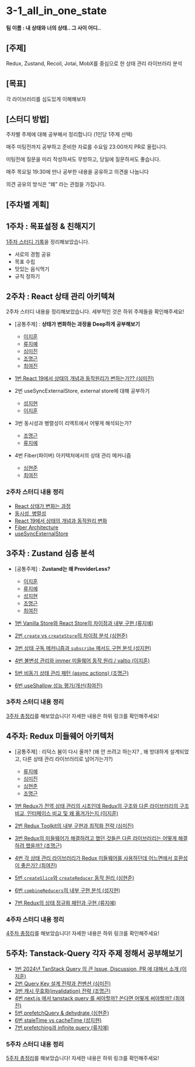 # 3-1_all_in_one_state

**팀 이름 : 내 상태와 너의 상태.. 그 사이 어디..**

## [주제]

Redux, Zustand, Recoil, Jotai, MobX를 중심으로 한 상태 관리 라이브러리 분석

## [목표]

각 라이브러리를 심도있게 이해해보자

## [스터디 방법]

주차별 주제에 대해 공부해서 정리합니다 (1인당 1주제 선택)

매주 미팅전까지 공부하고 준비한 자료를 수요일 23:00까지 PR로 올립니다.

미팅전에 질문을 미리 작성하셔도 무방하고, 당일에 질문하셔도 좋습니다.

매주 목요일 19:30에 만나 공부한 내용을 공유하고 의견을 나눕니다

의견 공유의 방식은 “왜” 라는 관점을 가집니다.

## [주차별 계획]

## 1주차 : 목표설정 & 친해지기

[1주차 스터디 기록](1주차/1주차_정리.md)을 정리해보았습니다.

- 서로의 경험 공유
- 목표 수립
- 맛있는 음식먹기
- 규칙 정하기

## 2주차 : React 상태 관리 아키텍쳐

2주차 스터디 내용을 정리해보았습니다. 세부적인 것은 하위 주제들을 확인해주세요!

- [공통주제] : **상태가 변화하는 과정을 Deep하게 공부해보기**

  - [이지훈](2주차/이지훈/2주차_이지훈_공통.md)
  - [류지예](2주차/류지예/2주차_류지예_공통.md)
  - [심미진](2주차/심미진/2주차_심미진_공통.md)
  - [조명근](2주차/조명근/2주차_조명근_공통.md)
  - [최여진](2주차/최여진/2주차_최여진_공통.md)

- [1번 React 19에서 상태의 개념과 동작원리가 변하는가?? (심미진)](2주차/심미진/2주차_심미진_개인.md)
- 2번 useSyncExternalStore, external store에 대해 공부하기
  - [성지현](2주차/성지현/2주차_성지현_개인.md)
  - [이지훈](2주차/이지훈/2주차_이지훈_개인.md)
- 3번 동시성과 병렬성이 리엑트에서 어떻게 해석되는가?
  - [조명근](2주차/조명근/2주차_조명근_개인.md)
  - [류지예](2주차/류지예/2주차_류지예_개인.md)
- 4번 Fiber(파이버) 아키텍처에서의 상태 관리 메커니즘
  - [심현준](2주차/심현준/2주차_심현준_개인.md)
  - [최여진](2주차/최여진/2주차_최여진_개인.md)

### 2주차 스터디 내용 정리

- [React 상태가 변화는 과정](2주차/2주차_공통주제_최종정리.md)
- [동시성, 병렬성](2주차/2주차_동시성&병렬성.md)
- [React 19에서 상태의 개념과 동작원리 변화](2주차/2주차_React19.md)
- [Fiber Architecture](2주차/2주차_React-Fiber-Architecture.md)
- [useSyncExternalStore](2주차/2주차_useSyncExternalStore.md)

## 3주차 : Zustand 심층 분석

- [공통주제] : **Zustand는 왜 ProviderLess?**
  - [이지훈](https://hooninedev.com/240818/)
  - [류지예](https://github.com/sipe-team/3-1_all_in_one_state/blob/main/3%EC%A3%BC%EC%B0%A8/%EB%A5%98%EC%A7%80%EC%98%88/3%EC%A3%BC%EC%B0%A8_%EB%A5%98%EC%A7%80%EC%98%88_%EA%B3%B5%ED%86%B5.md)
  - [성지현](https://github.com/sipe-team/3-1_all_in_one_state/blob/main/3%EC%A3%BC%EC%B0%A8/%EC%84%B1%EC%A7%80%ED%98%84/3%EC%A3%BC%EC%B0%A8_%EC%84%B1%EC%A7%80%ED%98%84_%EA%B3%B5%ED%86%B5.md)
  - [조명근](https://github.com/sipe-team/3-1_all_in_one_state/blob/main/3%EC%A3%BC%EC%B0%A8/%EC%A1%B0%EB%AA%85%EA%B7%BC/3%EC%A3%BC%EC%B0%A8_%EC%A1%B0%EB%AA%85%EA%B7%BC_%EA%B3%B5%ED%86%B5%EA%B3%BC%EC%A0%9C.md)
  - [최여진](https://github.com/sipe-team/3-1_all_in_one_state/blob/main/3%EC%A3%BC%EC%B0%A8/%EC%B5%9C%EC%97%AC%EC%A7%84/3%EC%A3%BC%EC%B0%A8_%EC%B5%9C%EC%97%AC%EC%A7%84_%EA%B3%B5%ED%86%B5.md)

- [1번 Vanilla Store와 React Store의 차이점과 내부 구현 (류지예)](/3주차/류지예/3주차_류지예_개인.md)
- [2번 `create` vs `createStore`의 차이점 분석 (심현준)](/3주차/심현준/3주차_심현준_개인.md)
- [3번 상태 구독 메커니즘과 `subscribe` 메서드 구현 분석 (성지현)](/3주차/성지현/3주차_성지현_개인.md)
- [4번 불변성 관리와 immer 미들웨어 동작 원리 / valtio (이지훈)](/3주차/이지훈/3주차_이지훈_개인.md)
- [5번 비동기 상태 관리 패턴 (async actions) (조명근)](/3주차/조명근/3주차_조명근_개인.md)
- [6번 useShallow 성능 평가/개선(최여진)](/3주차/최여진/3주차_최여진_개인.md)

### 3주차 스터디 내용 정리

[3주차 총정리](/3주차/3주차_zustand.md)를 해보았습니다! 자세한 내용은 하위 링크를 확인해주세요!

## 4주차: Redux 미들웨어 아키텍처

- [공통주제] : 리덕스 붐이 다시 올까? (왜 안 쓰려고 하는지? , 왜 방대하게 설계되었고, 다른 상태 관리 라이브러리로 넘어가는가?)
  - [류지예](https://github.com/sipe-team/3-1_all_in_one_state/blob/main/4%EC%A3%BC%EC%B0%A8/%EB%A5%98%EC%A7%80%EC%98%88/4%EC%A3%BC%EC%B0%A8_%EB%A5%98%EC%A7%80%EC%98%88_%EA%B3%B5%ED%86%B5.md)
  - [심미진](https://github.com/sipe-team/3-1_all_in_one_state/blob/main/4%EC%A3%BC%EC%B0%A8/%EC%8B%AC%EB%AF%B8%EC%A7%84/4%EC%A3%BC%EC%B0%A8_%EC%8B%AC%EB%AF%B8%EC%A7%84_%EA%B3%B5%ED%86%B5.md)
  - [심현준](https://github.com/sipe-team/3-1_all_in_one_state/blob/main/4%EC%A3%BC%EC%B0%A8/%EC%8B%AC%ED%98%84%EC%A4%80/4%EC%A3%BC%EC%B0%A8_%EC%8B%AC%ED%98%84%EC%A4%80_%EA%B3%B5%ED%86%B5.md)
  - [조명근](https://github.com/sipe-team/3-1_all_in_one_state/blob/main/4%EC%A3%BC%EC%B0%A8/%EC%A1%B0%EB%AA%85%EA%B7%BC/4%EC%A3%BC%EC%B0%A8_%EC%A1%B0%EB%AA%85%EA%B7%BC_%EA%B3%B5%ED%86%B5.md)

- [1번 Redux가 전역 상태 관리의 시초인데 Redux의 구조와 다른 라이브러리의 구조 비교, 인터페이스 비교 및 왜 옮겨가는지 (이지훈)](https://github.com/sipe-team/3-1_all_in_one_state/blob/main/4%EC%A3%BC%EC%B0%A8/%EC%9D%B4%EC%A7%80%ED%9B%88/4%EC%A3%BC%EC%B0%A8_%EC%9D%B4%EC%A7%80%ED%9B%88_%EA%B3%B5%ED%86%B5.md)
- [2번 Redux Toolkit의 내부 구현과 최적화 전략 (심미진)](https://github.com/sipe-team/3-1_all_in_one_state/blob/main/4%EC%A3%BC%EC%B0%A8/%EC%8B%AC%EB%AF%B8%EC%A7%84/4%EC%A3%BC%EC%B0%A8_%EC%8B%AC%EB%AF%B8%EC%A7%84_%EA%B0%9C%EC%9D%B8.md)
- [3번 Redux의 미들웨어가 해결하려고 했던 것들은 다른 라이브러리는 어떻게 해결하려 했을까? (조명근)](https://github.com/sipe-team/3-1_all_in_one_state/blob/main/4%EC%A3%BC%EC%B0%A8/%EC%A1%B0%EB%AA%85%EA%B7%BC/4%EC%A3%BC%EC%B0%A8_%EC%A1%B0%EB%AA%85%EA%B7%BC_%EA%B0%9C%EC%9D%B8.md)
- [4번 각 상태 관리 라이브러리가 Redux 미들웨어를 사용하던데 어느면에서 호환성이 좋은가? (최여진)](https://github.com/sipe-team/3-1_all_in_one_state/blob/main/4%EC%A3%BC%EC%B0%A8/4%EC%A3%BC%EC%B0%A8_redux_%EA%B0%9C%EB%B3%84.md)
- [5번 `createSlice`와 `createReducer` 동작 원리 (심현준)](https://github.com/sipe-team/3-1_all_in_one_state/blob/main/4%EC%A3%BC%EC%B0%A8/%EC%8B%AC%ED%98%84%EC%A4%80/4%EC%A3%BC%EC%B0%A8_%EC%8B%AC%ED%98%84%EC%A4%80_%EA%B0%9C%EC%9D%B8.md)
- [6번 `combineReducers`의 내부 구현 분석 (성지현)](https://github.com/sipe-team/3-1_all_in_one_state/blob/main/4%EC%A3%BC%EC%B0%A8/%EC%84%B1%EC%A7%80%ED%98%84/4%EC%A3%BC%EC%B0%A8_%EC%84%B1%EC%A7%80%ED%98%84.md)
- [7번 Redux의 상태 정규화 패턴과 구현 (류지예)](https://github.com/sipe-team/3-1_all_in_one_state/blob/main/4%EC%A3%BC%EC%B0%A8/%EB%A5%98%EC%A7%80%EC%98%88/4%EC%A3%BC%EC%B0%A8_%EB%A5%98%EC%A7%80%EC%98%88_%EA%B0%9C%EC%9D%B8.md)

### 4주차 스터디 내용 정리

[4주차 총정리](https://github.com/sipe-team/3-1_all_in_one_state/blob/main/4%EC%A3%BC%EC%B0%A8/4%EC%A3%BC%EC%B0%A8_redux.md)를 해보았습니다! 자세한 내용은 하위 링크를 확인해주세요!

## 5주차: Tanstack-Query 각자 주제 정해서 공부해보기

- [1번 2024년 TanStack Query 의 큰 Issue, Discussion, PR 에 대해서 소개 (이지훈)](https://github.com/sipe-team/3-1_all_in_one_state/blob/main/5%EC%A3%BC%EC%B0%A8/%EC%9D%B4%EC%A7%80%ED%9B%88/5%EC%A3%BC%EC%B0%A8_%EC%9D%B4%EC%A7%80%ED%9B%88.md)
- [2번 Query Key 설계 전략과 컨벤션 (심미진)](https://github.com/sipe-team/3-1_all_in_one_state/blob/main/5%EC%A3%BC%EC%B0%A8/%EC%8B%AC%EB%AF%B8%EC%A7%84/5%EC%A3%BC%EC%B0%A8_%EC%8B%AC%EB%AF%B8%EC%A7%84_%EA%B0%9C%EC%9D%B8.md)
- [3번 캐시 무효화(invalidation) 전략 (조명근)](https://github.com/sipe-team/3-1_all_in_one_state/blob/main/5%EC%A3%BC%EC%B0%A8/%EC%A1%B0%EB%AA%85%EA%B7%BC/5%EC%A3%BC%EC%B0%A8_%EC%A1%B0%EB%AA%85%EA%B7%BC_%EA%B0%9C%EC%9D%B8.md)
- [4번 next.js 에서 tanstack query 를 써야할까? 쓴다면 어떻게 써야할까? (최여진)](https://github.com/sipe-team/3-1_all_in_one_state/blob/main/5%EC%A3%BC%EC%B0%A8/%EC%B5%9C%EC%97%AC%EC%A7%84/5%EC%A3%BC%EC%B0%A8_%EC%B5%9C%EC%97%AC%EC%A7%84_%EA%B0%9C%EC%9D%B8.md)
- [5번 prefetchQuery & dehydrate  (심현준)](https://github.com/sipe-team/3-1_all_in_one_state/blob/main/5%EC%A3%BC%EC%B0%A8/%EC%8B%AC%ED%98%84%EC%A4%80/5%EC%A3%BC%EC%B0%A8_%EC%8B%AC%ED%98%84%EC%A4%80_%EA%B0%9C%EC%9D%B8.md)
- [6번 staleTime vs cacheTime (성지현)](https://github.com/sipe-team/3-1_all_in_one_state/blob/main/5%EC%A3%BC%EC%B0%A8/%EC%84%B1%EC%A7%80%ED%98%84/5%EC%A3%BC%EC%B0%A8_%EC%84%B1%EC%A7%80%ED%98%84_%EA%B0%9C%EC%9D%B8.md)
- [7번 prefetching과 infinite query (류지예)](https://github.com/sipe-team/3-1_all_in_one_state/blob/main/5%EC%A3%BC%EC%B0%A8/%EB%A5%98%EC%A7%80%EC%98%88/5%EC%A3%BC%EC%B0%A8_%EB%A5%98%EC%A7%80%EC%98%88_%EA%B0%9C%EC%9D%B8.md)

### 5주차 스터디 내용 정리

[5주차 총정리]()를 해보았습니다! 자세한 내용은 하위 링크를 확인해주세요!